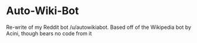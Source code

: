 # Auto-Wiki-Bot
Re-write of my Reddit bot /u/autowikiabot. Based off of the Wikipedia bot by Acini, though bears no code from it
